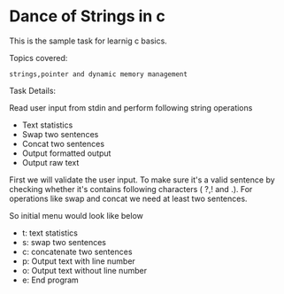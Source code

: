 # Dance of Strings in c

This is the sample task for learnig c basics. 

Topics covered:

`strings,pointer and dynamic memory management`

Task Details:

Read user input from stdin and perform following string operations

- Text statistics
- Swap two sentences
- Concat two sentences
- Output formatted output
- Output raw text


First we will validate the user input. To make sure it's a valid sentence by checking whether it's contains following characters ( ?,! and .). For operations like swap and concat we need at least two sentences. 

So initial menu would look like below

- t: text statistics
- s: swap two sentences
- c: concatenate two sentences
- p: Output text with line number 
- o: Output text without line number 
- e: End program
